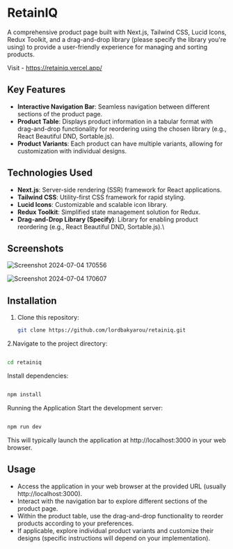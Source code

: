 # RetainIQ

A comprehensive product page built with Next.js, Tailwind CSS, Lucid Icons, Redux Toolkit, and a drag-and-drop library (please specify the library you're using) to provide a user-friendly experience for managing and sorting products.

Visit - https://retainiq.vercel.app/

## Key Features

- **Interactive Navigation Bar**: Seamless navigation between different sections of the product page.
- **Product Table**: Displays product information in a tabular format with drag-and-drop functionality for reordering using the chosen library (e.g., React Beautiful DND, Sortable.js).
- **Product Variants**: Each product can have multiple variants, allowing for customization with individual designs.

## Technologies Used

- **Next.js**: Server-side rendering (SSR) framework for React applications.
- **Tailwind CSS**: Utility-first CSS framework for rapid styling.
- **Lucid Icons**: Customizable and scalable icon library.
- **Redux Toolkit**: Simplified state management solution for Redux.
- **Drag-and-Drop Library (Specify)**: Library for enabling product reordering (e.g., React Beautiful DND, Sortable.js).\

## Screenshots
![Screenshot 2024-07-04 170556](https://github.com/lordbakyarou/retainiq/assets/70631103/649d955c-aea3-44d2-9258-e181b9c07814)

![Screenshot 2024-07-04 170607](https://github.com/lordbakyarou/retainiq/assets/70631103/721cf8d9-4f72-446b-beb5-77ceb9e0b1f9)


## Installation

1. Clone this repository:
   ```bash
   git clone https://github.com/lordbakyarou/retainiq.git
   ```

2.Navigate to the project directory:

```bash

cd retainiq
```
Install dependencies:
```bash

npm install
```

Running the Application
Start the development server:
```bash

npm run dev
```
This will typically launch the application at http://localhost:3000 in your web browser.

## Usage
 - Access the application in your web browser at the provided URL (usually http://localhost:3000).
 - Interact with the navigation bar to explore different sections of the product page.
 - Within the product table, use the drag-and-drop functionality to reorder products according to your preferences.
 - If applicable, explore individual product variants and customize their designs (specific instructions will depend on your implementation).
